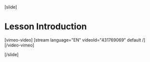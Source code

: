 [slide]
# Lesson Introduction

[vimeo-video]
[stream language="EN" videoId="431769069" default /]
[/video-vimeo]

[/slide]
